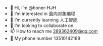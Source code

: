 - 👋 Hi, I’m @honer-HJH
- 👀 I’m interested in 面向对象编程
- 🌱 I’m currently learning 人工智能
- 💞️ I’m looking to collaborate on 
- 📫 How to reach me 289362409@qq.com
- 📱 My phone number 13510142169
<!---
honer-HJH/honer-HJH is a ✨ special ✨ repository because its `README.md` (this file) appears on your GitHub profile.
You can click the Preview link to take a look at your changes.
--->